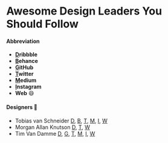 # Awesome Design Leaders You Should Follow

#### Abbreviation

- **[D](https://dribbble.com)ribbble**
- **[B](https://behance.net)ehance**
- **[G](https://github.com)itHub**
- **[T](https://twitter.com)witter**
- **[M](https://medium.com)edium**
- **[I](https://instagram.com)nstagram**
- **Web** :smile:

#### Designers :metal:

- Tobias van Schneider [D](https://dribbble.com/vanschneider), [B](https://www.behance.net/vanschneider), [T](https://twitter.com/vanschneider), [M](https://medium.com/@vanschneider), [I](https://www.instagram.com/vanschneider/), [W](http://www.vanschneider.com/)
- Morgan Allan Knutson [D](https://dribbble.com/morgan), [T](https://twitter.com/morganknutson), [W](http://morganallanknutson.com/)
- Tim Van Damme [D](https://dribbble.com/maxvoltar), [G](https://github.com/maxvoltar), [T](https://twitter.com/maxvoltar), [M](https://medium.com/@maxvoltar), [I](https://www.instagram.com/maxvoltar/), [W](http://timvandamme.com/)